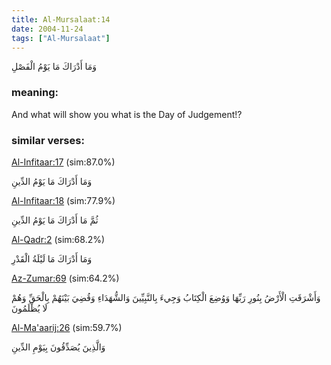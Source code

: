 ```yaml
---
title: Al-Mursalaat:14
date: 2004-11-24
tags: ["Al-Mursalaat"]
---
```

وَمَا أَدْرَاكَ مَا يَوْمُ الْفَصْلِ
### meaning: 
And what will show you what is the Day of Judgement!?
### similar verses: 

[Al-Infitaar:17](/82/17) (sim:87.0%)

وَمَا أَدْرَاكَ مَا يَوْمُ الدِّينِ

[Al-Infitaar:18](/82/18) (sim:77.9%)

ثُمَّ مَا أَدْرَاكَ مَا يَوْمُ الدِّينِ

[Al-Qadr:2](/97/2) (sim:68.2%)

وَمَا أَدْرَاكَ مَا لَيْلَةُ الْقَدْرِ

[Az-Zumar:69](/39/69) (sim:64.2%)

وَأَشْرَقَتِ الْأَرْضُ بِنُورِ رَبِّهَا وَوُضِعَ الْكِتَابُ وَجِيءَ بِالنَّبِيِّينَ وَالشُّهَدَاءِ وَقُضِيَ بَيْنَهُمْ بِالْحَقِّ وَهُمْ لَا يُظْلَمُونَ

[Al-Ma'aarij:26](/70/26) (sim:59.7%)

وَالَّذِينَ يُصَدِّقُونَ بِيَوْمِ الدِّينِ
